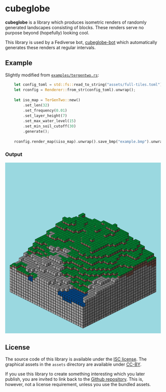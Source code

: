 # cubeglobe

**cubeglobe** is a library which produces isometric renders of randomly generated landscapes consisting of blocks. These renders serve no purpose beyond (hopefully) looking cool. 

This library is used by a Fediverse bot, [cubeglobe-bot](https://github.com/DeeUnderscore/cubeglobe-bot) which automatically generates these renders at regular intervals.

## Example
Slightly modified from [`examples/tergentwo.rs`](examples/tergentwo.rs): 

```rust
    let config_toml = std::fs::read_to_string("assets/full-tiles.toml").unwrap();
    let rconfig = Renderer::from_str(config_toml).unwrap();

    let iso_map = TerGenTwo::new()
        .set_len(32)
        .set_frequency(0.01)
        .set_layer_height(7)
        .set_max_water_level(15)
        .set_min_soil_cutoff(30)
        .generate();

    rconfig.render_map(&iso_map).unwrap().save_bmp("example.bmp").unwrap()
```

### Output
![An example render from cubeglobe](example.png "An example render")

## License
The source code of this library is available under the [ISC license](LICENSE). The graphical assets in the `assets` directory are available under [CC-BY](http://creativecommons.org/licenses/by/3.0/). 

If you use this library to create something interesting which you later publish, you are invited to link back to the [Github repository](https://github.com/DeeUnderscore/cubeglobe). This is, however, not a license requirement, unless you use the bundled assets. 
